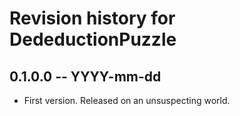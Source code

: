 # Revision history for DedeductionPuzzle

## 0.1.0.0 -- YYYY-mm-dd

* First version. Released on an unsuspecting world.
